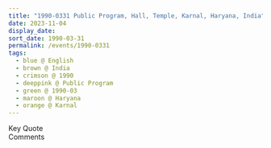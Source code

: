 ```yaml
---
title: "1990-0331 Public Program, Hall, Temple, Karnal, Haryana, India"
date: 2023-11-04
display_date: 
sort_date: 1990-03-31
permalink: /events/1990-0331
tags:
  - blue @ English
  - brown @ India
  - crimson @ 1990
  - deeppink @ Public Program
  - green @ 1990-03
  - maroon @ Haryana
  - orange @ Karnal
---
```


<wave-list>
  <list-title color="green" width="75">Key Quote</list-title>
  <list-item color="BlanchedAlmond"  width="200"></list-item>
  <list-item color="Lavender"></list-item>
  <list-item color="BlanchedAlmond"></list-item>
</wave-list>

<br>

<wave-list>
  <list-title color="green" width="75">Comments</list-title>
  <list-item color="BlanchedAlmond"  width="200"></list-item>
  <list-item color="Lavender"></list-item>
  <list-item color="BlanchedAlmond"></list-item>
</wave-list>